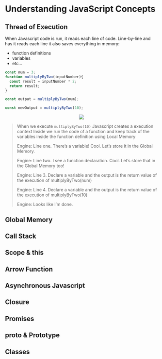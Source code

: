 # Understanding JavaScript Concepts

## Thread of Execution

When Javascript code is run, it reads each line of code. Line-by-line and has it reads each line it also saves everything in memory:
  - function definitions
  - variables
  - etc...

```js
const num = 3;
function multiplyByTwo(inputNumber){
  const result = inputNumber * 2;
  return result;
}

const output = multiplyByTwo(num);

const newOutput = multiplyByTwo(10);
```

<p align="center">

<image src="/Images/ExecutionContext.png">

</p>

> When we execute `multiplyByTwo(10)` Javascript creates a execution context
> Inside we run the code of a function and keep track of the variables inside the function definition using Local Memory
>
> Engine: Line one. There’s a variable! Cool. Let’s store it in the Global Memory.
>
> Engine: Line two. I see a function declaration. Cool. Let’s store that in the Global Memory too!
>
> Engine: Line 3. Declare a variable and the output is the return value of the execution of multiplyByTwo(num)
>
> Engine: Line 4. Declare a variable and the output is the return value of the execution of multiplyByTwo(10)
>
> Engine: Looks like I’m done.

## Global Memory

## Call Stack

## Scope & this

## Arrow Function

## Asynchronous Javascript

## Closure

## Promises

## __proto__ & Prototype

## Classes
